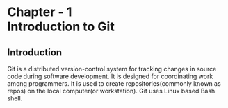 # Chapter - 1 <br> Introduction to Git
## Introduction <br>
  Git is a distributed version-control system for tracking changes in source code during software development. It is designed for coordinating work among programmers. It is used to create repositories(commonly known as repos) on the local computer(or workstation). Git uses Linux based Bash shell.
